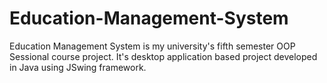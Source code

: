 # Education-Management-System
Education Management System is my university's fifth semester OOP Sessional course project. It's desktop application based project developed in Java using JSwing framework. 
